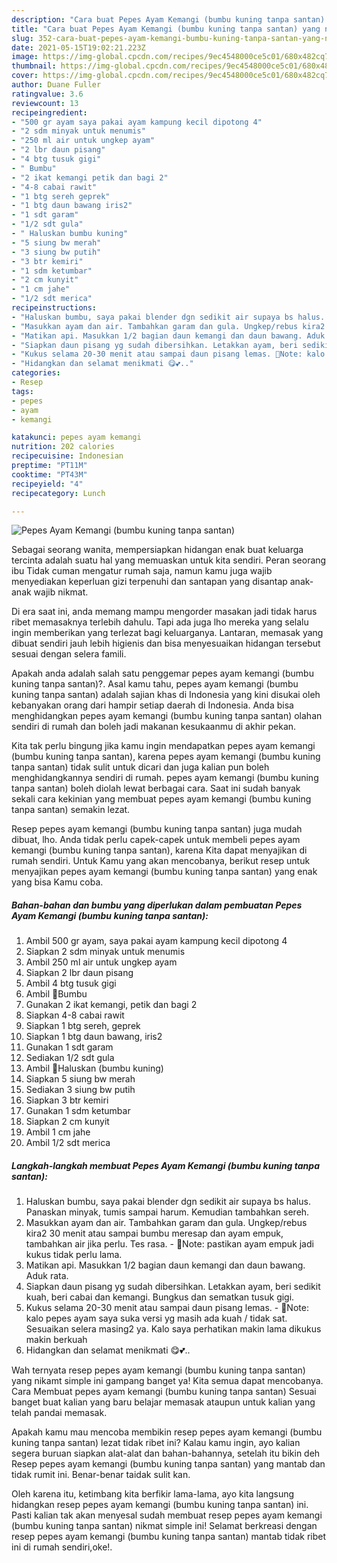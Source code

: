 ```yaml
---
description: "Cara buat Pepes Ayam Kemangi (bumbu kuning tanpa santan) yang nikmat dan Mudah Dibuat"
title: "Cara buat Pepes Ayam Kemangi (bumbu kuning tanpa santan) yang nikmat dan Mudah Dibuat"
slug: 352-cara-buat-pepes-ayam-kemangi-bumbu-kuning-tanpa-santan-yang-nikmat-dan-mudah-dibuat
date: 2021-05-15T19:02:21.223Z
image: https://img-global.cpcdn.com/recipes/9ec4548000ce5c01/680x482cq70/pepes-ayam-kemangi-bumbu-kuning-tanpa-santan-foto-resep-utama.jpg
thumbnail: https://img-global.cpcdn.com/recipes/9ec4548000ce5c01/680x482cq70/pepes-ayam-kemangi-bumbu-kuning-tanpa-santan-foto-resep-utama.jpg
cover: https://img-global.cpcdn.com/recipes/9ec4548000ce5c01/680x482cq70/pepes-ayam-kemangi-bumbu-kuning-tanpa-santan-foto-resep-utama.jpg
author: Duane Fuller
ratingvalue: 3.6
reviewcount: 13
recipeingredient:
- "500 gr ayam saya pakai ayam kampung kecil dipotong 4"
- "2 sdm minyak untuk menumis"
- "250 ml air untuk ungkep ayam"
- "2 lbr daun pisang"
- "4 btg tusuk gigi"
- " Bumbu"
- "2 ikat kemangi petik dan bagi 2"
- "4-8 cabai rawit"
- "1 btg sereh geprek"
- "1 btg daun bawang iris2"
- "1 sdt garam"
- "1/2 sdt gula"
- " Haluskan bumbu kuning"
- "5 siung bw merah"
- "3 siung bw putih"
- "3 btr kemiri"
- "1 sdm ketumbar"
- "2 cm kunyit"
- "1 cm jahe"
- "1/2 sdt merica"
recipeinstructions:
- "Haluskan bumbu, saya pakai blender dgn sedikit air supaya bs halus. Panaskan minyak, tumis sampai harum. Kemudian tambahkan sereh."
- "Masukkan ayam dan air. Tambahkan garam dan gula. Ungkep/rebus kira2 30 menit atau sampai bumbu meresap dan ayam empuk, tambahkan air jika perlu. Tes rasa. 🔅Note: pastikan ayam empuk jadi kukus tidak perlu lama."
- "Matikan api. Masukkan 1/2 bagian daun kemangi dan daun bawang. Aduk rata."
- "Siapkan daun pisang yg sudah dibersihkan. Letakkan ayam, beri sedikit kuah, beri cabai dan kemangi. Bungkus dan sematkan tusuk gigi."
- "Kukus selama 20-30 menit atau sampai daun pisang lemas. 🔅Note: kalo pepes ayam saya suka versi yg masih ada kuah / tidak sat. Sesuaikan selera masing2 ya. Kalo saya perhatikan makin lama dikukus makin berkuah"
- "Hidangkan dan selamat menikmati 😋💕.."
categories:
- Resep
tags:
- pepes
- ayam
- kemangi

katakunci: pepes ayam kemangi 
nutrition: 202 calories
recipecuisine: Indonesian
preptime: "PT11M"
cooktime: "PT43M"
recipeyield: "4"
recipecategory: Lunch

---
```



![Pepes Ayam Kemangi (bumbu kuning tanpa santan)](https://img-global.cpcdn.com/recipes/9ec4548000ce5c01/680x482cq70/pepes-ayam-kemangi-bumbu-kuning-tanpa-santan-foto-resep-utama.jpg)

Sebagai seorang wanita, mempersiapkan hidangan enak buat keluarga tercinta adalah suatu hal yang memuaskan untuk kita sendiri. Peran seorang ibu Tidak cuman mengatur rumah saja, namun kamu juga wajib menyediakan keperluan gizi terpenuhi dan santapan yang disantap anak-anak wajib nikmat.

Di era  saat ini, anda memang mampu mengorder masakan jadi tidak harus ribet memasaknya terlebih dahulu. Tapi ada juga lho mereka yang selalu ingin memberikan yang terlezat bagi keluarganya. Lantaran, memasak yang dibuat sendiri jauh lebih higienis dan bisa menyesuaikan hidangan tersebut sesuai dengan selera famili. 



Apakah anda adalah salah satu penggemar pepes ayam kemangi (bumbu kuning tanpa santan)?. Asal kamu tahu, pepes ayam kemangi (bumbu kuning tanpa santan) adalah sajian khas di Indonesia yang kini disukai oleh kebanyakan orang dari hampir setiap daerah di Indonesia. Anda bisa menghidangkan pepes ayam kemangi (bumbu kuning tanpa santan) olahan sendiri di rumah dan boleh jadi makanan kesukaanmu di akhir pekan.

Kita tak perlu bingung jika kamu ingin mendapatkan pepes ayam kemangi (bumbu kuning tanpa santan), karena pepes ayam kemangi (bumbu kuning tanpa santan) tidak sulit untuk dicari dan juga kalian pun boleh menghidangkannya sendiri di rumah. pepes ayam kemangi (bumbu kuning tanpa santan) boleh diolah lewat berbagai cara. Saat ini sudah banyak sekali cara kekinian yang membuat pepes ayam kemangi (bumbu kuning tanpa santan) semakin lezat.

Resep pepes ayam kemangi (bumbu kuning tanpa santan) juga mudah dibuat, lho. Anda tidak perlu capek-capek untuk membeli pepes ayam kemangi (bumbu kuning tanpa santan), karena Kita dapat menyajikan di rumah sendiri. Untuk Kamu yang akan mencobanya, berikut resep untuk menyajikan pepes ayam kemangi (bumbu kuning tanpa santan) yang enak yang bisa Kamu coba.

<!--inarticleads1-->

##### Bahan-bahan dan bumbu yang diperlukan dalam pembuatan Pepes Ayam Kemangi (bumbu kuning tanpa santan):

1. Ambil 500 gr ayam, saya pakai ayam kampung kecil dipotong 4
1. Siapkan 2 sdm minyak untuk menumis
1. Ambil 250 ml air untuk ungkep ayam
1. Siapkan 2 lbr daun pisang
1. Ambil 4 btg tusuk gigi
1. Ambil  🔅Bumbu
1. Gunakan 2 ikat kemangi, petik dan bagi 2
1. Siapkan 4-8 cabai rawit
1. Siapkan 1 btg sereh, geprek
1. Siapkan 1 btg daun bawang, iris2
1. Gunakan 1 sdt garam
1. Sediakan 1/2 sdt gula
1. Ambil  🔅Haluskan (bumbu kuning)
1. Siapkan 5 siung bw merah
1. Sediakan 3 siung bw putih
1. Siapkan 3 btr kemiri
1. Gunakan 1 sdm ketumbar
1. Siapkan 2 cm kunyit
1. Ambil 1 cm jahe
1. Ambil 1/2 sdt merica




<!--inarticleads2-->

##### Langkah-langkah membuat Pepes Ayam Kemangi (bumbu kuning tanpa santan):

1. Haluskan bumbu, saya pakai blender dgn sedikit air supaya bs halus. Panaskan minyak, tumis sampai harum. Kemudian tambahkan sereh.
1. Masukkan ayam dan air. Tambahkan garam dan gula. Ungkep/rebus kira2 30 menit atau sampai bumbu meresap dan ayam empuk, tambahkan air jika perlu. Tes rasa. - 🔅Note: pastikan ayam empuk jadi kukus tidak perlu lama.
1. Matikan api. Masukkan 1/2 bagian daun kemangi dan daun bawang. Aduk rata.
1. Siapkan daun pisang yg sudah dibersihkan. Letakkan ayam, beri sedikit kuah, beri cabai dan kemangi. Bungkus dan sematkan tusuk gigi.
1. Kukus selama 20-30 menit atau sampai daun pisang lemas. - 🔅Note: kalo pepes ayam saya suka versi yg masih ada kuah / tidak sat. Sesuaikan selera masing2 ya. Kalo saya perhatikan makin lama dikukus makin berkuah
1. Hidangkan dan selamat menikmati 😋💕..




Wah ternyata resep pepes ayam kemangi (bumbu kuning tanpa santan) yang nikamt simple ini gampang banget ya! Kita semua dapat mencobanya. Cara Membuat pepes ayam kemangi (bumbu kuning tanpa santan) Sesuai banget buat kalian yang baru belajar memasak ataupun untuk kalian yang telah pandai memasak.

Apakah kamu mau mencoba membikin resep pepes ayam kemangi (bumbu kuning tanpa santan) lezat tidak ribet ini? Kalau kamu ingin, ayo kalian segera buruan siapkan alat-alat dan bahan-bahannya, setelah itu bikin deh Resep pepes ayam kemangi (bumbu kuning tanpa santan) yang mantab dan tidak rumit ini. Benar-benar taidak sulit kan. 

Oleh karena itu, ketimbang kita berfikir lama-lama, ayo kita langsung hidangkan resep pepes ayam kemangi (bumbu kuning tanpa santan) ini. Pasti kalian tak akan menyesal sudah membuat resep pepes ayam kemangi (bumbu kuning tanpa santan) nikmat simple ini! Selamat berkreasi dengan resep pepes ayam kemangi (bumbu kuning tanpa santan) mantab tidak ribet ini di rumah sendiri,oke!.

